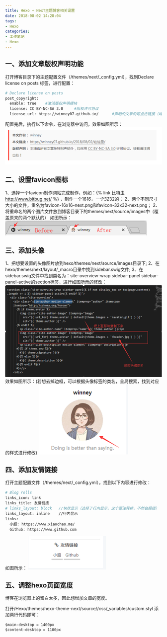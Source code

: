 ```yaml
---
title: Hexo + NexT主题博客相关设置
date: 2018-08-02 14:28:04
tags:
- Hexo
categories: 
- 工作笔记
- Hexo
---
```

## 一、添加文章版权声明功能
打开博客目录下的主题配置文件（/themes/next/_config.yml），找到Declare license on posts 标签，进行配置：
```bash
# Declare license on posts
post_copyright:
  enable: true    #激活版权声明模块
  license: CC BY-NC-SA 3.0     #版权许可协议
  license_url: https://winney07.github.io/      #声明的文章的可点击链接（域名）
  ```
配置完后，执行以下命令，在浏览器中访问，效果如图所示：
![版本声明设置](https://raw.githubusercontent.com/winney07/Images/main/winney07.github.io/Hexo-NexT%E4%B8%BB%E9%A2%98%E5%8D%9A%E5%AE%A2%E7%9B%B8%E5%85%B3%E8%AE%BE%E7%BD%AE/next-set1.png)
<!--more-->
## 二、设置favicon图标
1、选择一个favicon制作网站完成制作，例如：{% link 比特虫  http://www.bitbug.net/ %} ，制作一个16*16，一个32*32的；
2、两个不同尺寸大小的文件，重名为favicon-16x16-next.png和favicon-32x32-next.png；
2、将重命名的两个图片文件放到博客目录下的themes/next/source/images中（覆盖原来的两个默认的）
如图所示：
![设置favicon图标](https://raw.githubusercontent.com/winney07/Images/main/winney07.github.io/Hexo-NexT%E4%B8%BB%E9%A2%98%E5%8D%9A%E5%AE%A2%E7%9B%B8%E5%85%B3%E8%AE%BE%E7%BD%AE/favicon.png)
## 三、添加头像
1、把想要设置的头像图片放到hexo/themes/next/source/images目录下;
2、在hexo/themes/next/layout/_macro目录中找到sidebar.swig文件;
3、在sidebar.swig文件中找到类名为：site-overview-wrap sidebar-panel sidebar-panel-active的section标签，进行如图所示的修改：
![添加头像](https://raw.githubusercontent.com/winney07/Images/main/winney07.github.io/Hexo-NexT%E4%B8%BB%E9%A2%98%E5%8D%9A%E5%AE%A2%E7%9B%B8%E5%85%B3%E8%AE%BE%E7%BD%AE/user-head.png)
效果如图所示：(若想去掉边框，可以根据头像标签的类名，全局搜索，找到对应的样式进行修改)
![修改头像样式](https://raw.githubusercontent.com/winney07/Images/main/winney07.github.io/Hexo-NexT%E4%B8%BB%E9%A2%98%E5%8D%9A%E5%AE%A2%E7%9B%B8%E5%85%B3%E8%AE%BE%E7%BD%AE/user-header.png)
## 四、添加友情链接
打开主题配置文件（/themes/next/_config.yml），找到以下内容进行修改：
```bash
# Blog rolls
links_icon: link
links_title: 友情链接 
# links_layout: block   //块状显示（选择了行内显示，这个要注释掉，不然会报错）
links_layout: inline    //行内显示
links:
  小超: https://www.xiaochao.me/
  Github: https://www.github.com
```
如图所示：
![添加友情链接](https://raw.githubusercontent.com/winney07/Images/main/winney07.github.io/Hexo-NexT%E4%B8%BB%E9%A2%98%E5%8D%9A%E5%AE%A2%E7%9B%B8%E5%85%B3%E8%AE%BE%E7%BD%AE/friend-link.png)

## 五、调整hexo页面宽度
博客在浏览器上的留白太多，因此想增加文章的宽度。

打开/Hexo/themes/hexo-theme-next/source//css/_variables/custom.styl 添加两行代码即可：
```
$main-desktop = 1400px 
$content-desktop = 1100px
```